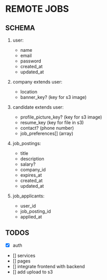 # REMOTE JOBS

## SCHEMA
1. user: 
    - name
    - email
    - password
    - created_at
    - updated_at

2. company extends user: 
    - location
    - banner_key? (key for s3 image)

3. candidate extends user:
    - profile_picture_key? (key for s3 image)
    - resume_key (key for file in s3)
    - contact? (phone number)
    - job_preferences[] (array)

4. job_postings:
    - title
    - description
    - salary?
    - company_id
    - expires_at
    - created_at
    - updated_at

4. job_applicants:
    - user_id
    - job_posting_id
    - applied_at

## TODOS
- [x] auth
- [] services
- [] pages
- [] integrate frontend with backend
- [] add upload to s3
